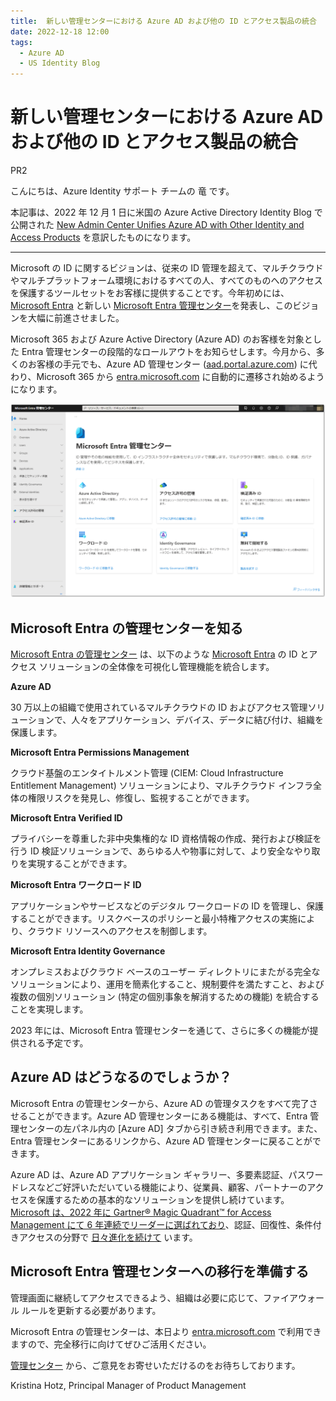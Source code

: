 ```yaml
---
title:  新しい管理センターにおける Azure AD および他の ID とアクセス製品の統合
date: 2022-12-18 12:00
tags:
  - Azure AD
  - US Identity Blog
---
```


#  新しい管理センターにおける Azure AD および他の ID とアクセス製品の統合  

PR2

こんにちは、Azure Identity サポート チームの 竜 です。

本記事は、2022 年 12 月 1 日に米国の Azure Active Directory Identity Blog で公開された [New Admin Center Unifies Azure AD with Other Identity and Access Products](https://techcommunity.microsoft.com/t5/microsoft-entra-azure-ad-blog/new-admin-center-unifies-azure-ad-with-other-identity-and-access/ba-p/2792595) を意訳したものになります。

----

Microsoft の ID に関するビジョンは、従来の ID 管理を超えて、マルチクラウドやマルチプラットフォーム環境におけるすべての人、すべてのものへのアクセスを保護するツールセットをお客様に提供することです。今年初めには、[Microsoft Entra](https://www.microsoft.com/ja-jp/security/business/microsoft-entra) と新しい [Microsoft Entra 管理センター](https://entra.microsoft.com/)を発表し、このビジョンを大幅に前進させました。

Microsoft 365 および Azure Active Directory (Azure AD) のお客様を対象とした Entra 管理センターの段階的なロールアウトをお知らせします。今月から、多くのお客様の手元でも、Azure AD 管理センター ([aad.portal.azure.com](https://aad.portal.azure.com)) に代わり、Microsoft 365 から [entra.microsoft.com](https://entra.microsoft.com) に自動的に遷移され始めるようになります。

![](./new-admin-center-unifies-azure-ad-with-other-identity-and-access-product/01.png)

## Microsoft Entra の管理センターを知る

[Microsoft Entra の管理センター]((https://entra.microsoft.com/#home)) は、以下のような [Microsoft Entra](https://www.microsoft.com/ja-jp/security/business/microsoft-entra) の ID とアクセス ソリューションの全体像を可視化し管理機能を統合します。  

  **Azure AD**

  30 万以上の組織で使用されているマルチクラウドの ID およびアクセス管理ソリューションで、人々をアプリケーション、デバイス、データに結び付け、組織を保護します。

  **Microsoft Entra Permissions Management**

  クラウド基盤のエンタイトルメント管理 (CIEM: Cloud Infrastructure Entitlement Management) ソリューションにより、マルチクラウド インフラ全体の権限リスクを発見し、修復し、監視することができます。

  **Microsoft Entra Verified ID**

  プライバシーを尊重した非中央集権的な ID 資格情報の作成、発行および検証を行う ID 検証ソリューションで、あらゆる人や物事に対して、より安全なやり取りを実現することができます。

  **Microsoft Entra ワークロード ID**

  アプリケーションやサービスなどのデジタル ワークロードの ID を管理し、保護することができます。リスクベースのポリシーと最小特権アクセスの実施により、クラウド リソースへのアクセスを制御します。

  **Microsoft Entra Identity Governance**

  オンプレミスおよびクラウド ベースのユーザー ディレクトリにまたがる完全なソリューションにより、運用を簡素化すること、規制要件を満たすこと、および複数の個別ソリューション (特定の個別事象を解消するための機能) を統合することを実現します。

2023 年には、Microsoft Entra 管理センターを通じて、さらに多くの機能が提供される予定です。

## Azure AD はどうなるのでしょうか？

Microsoft Entra の管理センターから、Azure AD の管理タスクをすべて完了させることができます。Azure AD 管理センターにある機能は、すべて、Entra 管理センターの左パネル内の [Azure AD] タブから引き続き利用できます。また、Entra 管理センターにあるリンクから、Azure AD 管理センターに戻ることができます。

Azure AD は、Azure AD アプリケーション ギャラリー、多要素認証、パスワードレスなどご好評いただいている機能により、従業員、顧客、パートナーのアクセスを保護するための基本的なソリューションを提供し続けています。[Microsoft は、2022 年に Gartner® Magic Quadrant™ for Access Management にて 6 年連続でリーダーに選ばれており](https://www.microsoft.com/en-us/security/blog/?p=124436)、認証、回復性、条件付きアクセスの分野で [日々進化を続けて](https://techcommunity.microsoft.com/t5/microsoft-entra-azure-ad-blog/bg-p/Identity) います。

## Microsoft Entra 管理センターへの移行を準備する

管理画面に継続してアクセスできるよう、組織は必要に応じて、ファイアウォール ルールを更新する必要があります。

Microsoft Entra の管理センターは、本日より [entra.microsoft.com](https://entra.microsoft.com) で利用できますので、完全移行に向けてぜひご活用ください。

[管理センター](https://entra.microsoft.com/) から、ご意見をお寄せいただけるのをお待ちしております。

Kristina Hotz, Principal Manager of Product Management
